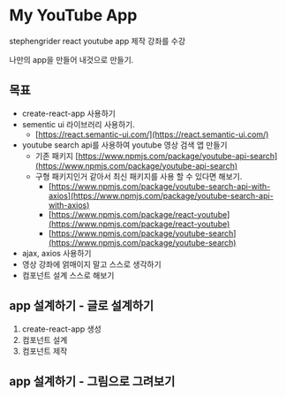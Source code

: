 # My YouTube App

stephengrider react youtube app 제작 강좌를 수강

나만의 app을 만들어 내것으로 만들기.

## 목표

- create-react-app 사용하기
- sementic ui 라이브러리 사용하기.
  - [https://react.semantic-ui.com/](https://react.semantic-ui.com/)
- youtube search api를 사용하여 youtube 영상 검색 앱 만들기
  - 기존 패키지 [https://www.npmjs.com/package/youtube-api-search](https://www.npmjs.com/package/youtube-api-search) 
  - 구형 패키지인거 같아서 최신 패키지를 사용 할 수 있다면 해보기.
    - [https://www.npmjs.com/package/youtube-search-api-with-axios](https://www.npmjs.com/package/youtube-search-api-with-axios)
    - [https://www.npmjs.com/package/react-youtube](https://www.npmjs.com/package/react-youtube)
    - [https://www.npmjs.com/package/youtube-search](https://www.npmjs.com/package/youtube-search)
- ajax, axios 사용하기
- 영상 강좌에 얽매이지 말고 스스로 생각하기
- 컴포넌트 설계 스스로 해보기


## app 설계하기 - 글로 설계하기

1. create-react-app 생성
1. 컴포넌트 설계
1. 컴포넌트 제작

## app 설계하기 - 그림으로 그려보기

